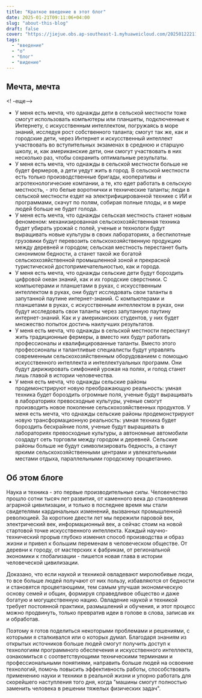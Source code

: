 ```yaml
---
title: "Краткое введение в этот блог"
date: 2025-01-21T09:11:06+04:00
slug: "about-this-blog"
draft: false
cover: "https://jiejue.obs.ap-southeast-1.myhuaweicloud.com/20250122211357575.webp"
tags:
  - "введение"
  - "о"
  - "блог"
  - "видение"
---
```


## Мечта, мечта ##

<! -еще-->

- У меня есть мечта, что однажды дети в сельской местности тоже смогут использовать компьютеры или планшеты, подключенные к Интернету, с искусственным интеллектом, погружаясь в море знаний, исследуя рост собственного таланта; смогут так же, как и городские дети, через Интернет и искусственный интеллект участвовать во вступительных экзаменах в среднюю и старшую школу, и, как американские дети, они смогут участвовать в них несколько раз, чтобы сохранить оптимальные результаты.
- У меня есть мечта, что однажды в сельской местности больше не будет фермеров, а дети уедут жить в город. В сельской местности есть только производственные бригады, кооперативы и агротехнологические компании, а те, кто едет работать в сельскую местность, - это белые воротнички и технические таланты; люди в сельской местности ездят на электрифицированной технике с ИИ и программами, скачут по полям, собирая полные плоды, и в мире людей больше не будет голода.
- У меня есть мечта, что однажды сельская местность станет новым феноменом: механизированная сельскохозяйственная техника будет убирать урожай с полей, ученые и технологи будут выращивать новые культуры в своих лабораториях, а беспилотные грузовики будут перевозить сельскохозяйственную продукцию между деревней и городом; сельская местность перестанет быть синонимом бедности, а станет такой же богатой сельскохозяйственной промышленной зоной и прекрасной туристической достопримечательностью, как и города.
- У меня есть мечта, что однажды сельские дети будут бороздить цифровой океан знаний, как и их городские сверстники. С компьютерами и планшетами в руках, с искусственным интеллектом в руках, они будут исследовать свои таланты в запутанной паутине интернет-знаний. С компьютерами и планшетами в руках, с искусственным интеллектом в руках, они будут исследовать свои таланты через запутанную паутину интернет-знаний. Как и у американских студентов, у них будет множество попыток достичь наилучших результатов.
- У меня есть мечта, что однажды в сельской местности перестанут жить традиционные фермеры, а вместо них будут работать профессионалы и квалифицированные таланты. Вместо этого профессионалы и талантливые специалисты будут управлять современным сельскохозяйственным оборудованием с помощью искусственного интеллекта и интеллектуальных программ. Они будут дирижировать симфонией урожая на полях, и голод станет лишь главой в истории человечества.
- У меня есть мечта, что однажды сельские районы продемонстрируют новую преображающую реальность: умная техника будет бороздить огромные поля, ученые будут выращивать в лабораториях превосходные культуры, ученые смогут производить новое поколение сельскохозяйственных продуктов. У меня есть мечта, что однажды сельские районы продемонстрируют новую трансформационную реальность: умная техника будет бороздить бескрайние поля, ученые будут выращивать в лабораториях превосходные культуры, а автономные автомобили создадут сеть торговли между городом и деревней. Сельские районы больше не будут символизировать бедность, а станут яркими сельскохозяйственными центрами и увлекательными местами отдыха, параллельными городскому процветанию.

## Об этом блоге

Наука и техника - это первые производительные силы. Человечество прошло сотни тысяч лет развития, от каменного века до становления аграрной цивилизации, и только в последнее время мы стали свидетелями кардинальных изменений, вызванных промышленной революцией. За короткие двести лет мы пережили паровой век, электрический век, информационный век, а сейчас стоим на новой стартовой точке искусственного интеллекта. Каждый научно-технический прорыв глубоко изменил способ производства и образ жизни и привел к большим переменам в человеческом обществе. От деревни к городу, от мастерских к фабрикам, от региональной экономики к глобализации - пишется новая глава в истории человеческой цивилизации.

Доказано, что если наукой и техникой овладевают миролюбивые люди, то все больше людей получают от них пользу, избавляются от бедности и становятся процветающими, тем самым улучшая экономическую основу семей и общин, формируя справедливое общество и даже богатую и могущественную нацию. Овладение наукой и техникой требует постоянной практики, размышлений и обучения, и этот процесс можно продвинуть, только превратив идеи в голове в слова, записав их и обработав.

Поэтому я готов поделиться некоторыми проблемами и решениями, с которыми я сталкивался или о которых думал. Благодаря знаниям из открытых источников больше людей смогут получить доступ к технологиям программного обеспечения и искусственного интеллекта, ознакомиться с соответствующими техническими терминами и профессиональными понятиями, направить больше людей на освоение технологий, помочь повысить эффективность работы, способствовать применению науки и техники в реальной жизни и упорно работать для скорейшего наступления того дня, когда "машины смогут полностью заменить человека в решении тяжелых физических задач".
